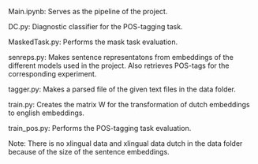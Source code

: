 Main.ipynb: Serves as the pipeline of the project.

DC.py: Diagnostic classifier for the POS-tagging task.

MaskedTask.py: Performs the mask task evaluation.

senreps.py: Makes sentence representatons from embeddings of the different models used in the project. Also retrieves POS-tags for the corresponding experiment.

tagger.py: Makes a parsed file of the given text files in the data folder.

train.py: Creates the matrix W for the transformation of dutch embeddings to english embeddings.

train_pos.py: Performs the POS-tagging task evaluation.

Note: There is no xlingual data and xlingual data dutch in the data folder because of the size of the sentence embeddings. 
